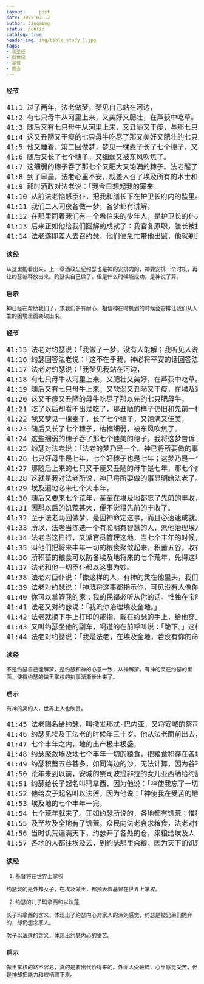 ```yaml
---
layout:     post
date: 2025-07-12
author: Jingming
status: public
catalog: true
header-img: img/bible_study_1.jpg
tags:
- 读圣经
- 创世纪
- 基督
- 教会
---
```


### 经节
<pre style="font-size: 18px;">
41:1 过了两年，法老做梦，梦见自己站在河边，
41:2 有七只母牛从河里上来，又美好又肥壮，在芦荻中吃草。
41:3 随后又有七只母牛从河里上来，又丑陋又干瘦，与那七只母牛一同站在河边。
41:4 这又丑陋又干瘦的七只母牛吃尽了那又美好又肥壮的七只母牛。法老就醒了。
41:5 他又睡着，第二回做梦，梦见一棵麦子长了七个穗子，又肥大又佳美，
41:6 随后又长了七个穗子，又细弱又被东风吹焦了。
41:7 这细弱的穗子吞了那七个又肥大又饱满的穗子。法老醒了，不料是个梦。
41:8 到了早晨，法老心里不安，就差人召了埃及所有的术士和博士来；法老就把所做的梦告诉他们，却没有人能给法老圆解。
41:9 那时酒政对法老说：「我今日想起我的罪来。
41:10 从前法老恼怒臣仆，把我和膳长下在护卫长府内的监里。
41:11 我们二人同夜各做一梦，各梦都有讲解。
41:12 在那里同着我们有一个希伯来的少年人，是护卫长的仆人，我们告诉他，他就把我们的梦圆解，是按着各人的梦圆解的。
41:13 后来正如他给我们圆解的成就了：我官复原职，膳长被挂起来了。」
41:14 法老遂即差人去召约瑟，他们便急忙带他出监，他就剃头，刮脸，换衣裳，进到法老面前。
</pre>

### 读经

从这里能看出来，上一章酒政忘记约瑟也是神的安排内的，神要安排一个时机，再让约瑟被释放出来。约瑟实自己做了，但是什么时候能成功，是神说了算。

### 启示

神已经在帮助我们了，求我们多有耐心，相信神在时机到的时候会安排让我们从人生的困境里面突破出来。

### 经节
<pre style="font-size: 18px;">
41:15 法老对约瑟说：「我做了一梦，没有人能解；我听见人说，你听了梦就能解。」
41:16 约瑟回答法老说：「这不在乎我，神必将平安的话回答法老。」
41:17 法老对约瑟说：「我梦见我站在河边，
41:18 有七只母牛从河里上来，又肥壮又美好，在芦荻中吃草。
41:19 随后又有七只母牛上来，又软弱又丑陋又干瘦，在埃及遍地，我没有见过这样不好的。
41:20 这又干瘦又丑陋的母牛吃尽了那以先的七只肥母牛，
41:21 吃了以后却看不出是吃了，那丑陋的样子仍旧和先前一样。我就醒了。
41:22 我又梦见一棵麦子，长了七个穗子，又饱满又佳美，
41:23 随后又长了七个穗子，枯槁细弱，被东风吹焦了。
41:24 这些细弱的穗子吞了那七个佳美的穗子。我将这梦告诉了术士，却没有人能给我解说。」
41:25 约瑟对法老说：「法老的梦乃是一个。神已将所要做的事指示法老了。
41:26 七只好母牛是七年，七个好穗子也是七年；这梦乃是一个。
41:27 那随后上来的七只又干瘦又丑陋的母牛是七年，那七个虚空、被东风吹焦的穗子也是七年，都是七个荒年。
41:28 这就是我对法老所说，神已将所要做的事显明给法老了。
41:29 埃及遍地必来七个大丰年，
41:30 随后又要来七个荒年，甚至在埃及地都忘了先前的丰收，全地必被饥荒所灭。
41:31 因那以后的饥荒甚大，便不觉得先前的丰收了。
41:32 至于法老两回做梦，是因神命定这事，而且必速速成就。
41:33 所以，法老当拣选一个有聪明有智慧的人，派他治理埃及地。
41:34 法老当这样行，又派官员管理这地。当七个丰年的时候，征收埃及地的五分之一，
41:35 叫他们把将来丰年一切的粮食聚敛起来，积蓄五谷，收存在各城里做食物，归于法老的手下。
41:36 所积蓄的粮食可以防备埃及地将来的七个荒年，免得这地被饥荒所灭。」
41:37 法老和他一切臣仆都以这事为妙。
41:38 法老对臣仆说：「像这样的人，有神的灵在他里头，我们岂能找得着呢？」
41:39 法老对约瑟说：「神既将这事都指示你，可见没有人像你这样有聪明有智慧。
41:40 你可以掌管我的家；我的民都必听从你的话。惟独在宝座上我比你大。」
41:41 法老又对约瑟说：「我派你治理埃及全地。」
41:42 法老就摘下手上打印的戒指，戴在约瑟的手上，给他穿上细麻衣，把金链戴在他的颈项上，
41:43 又叫约瑟坐他的副车，喝道的在前呼叫说：「跪下。」这样，法老派他治理埃及全地。
41:44 法老对约瑟说：「我是法老，在埃及全地，若没有你的命令，不许人擅自办事。」
</pre>

### 读经

不是约瑟自己能解梦，是约瑟和神的心意一致，从神解梦。有神的灵在约瑟的里面，使得约瑟的做王掌权的执事渐渐长出来了。

### 启示

有神的灵的人，世界上人也欣赏。

<pre style="font-size: 18px;">
41:45 法老赐名给约瑟，叫撒发那忒·巴内亚，又将安城的祭司波提非拉的女儿亚西纳给他为妻。约瑟就出去巡行埃及地。
41:46 约瑟见埃及王法老的时候年三十岁。他从法老面前出去，遍行埃及全地。
41:47 七个丰年之内，地的出产极丰极盛，
41:48 约瑟聚敛埃及地七个丰年一切的粮食，把粮食积存在各城里；各城周围田地的粮食都积存在本城里。
41:49 约瑟积蓄五谷甚多，如同海边的沙，无法计算，因为谷不可胜数。
41:50 荒年未到以前，安城的祭司波提非拉的女儿亚西纳给约瑟生了两个儿子。
41:51 约瑟给长子起名叫玛拿西，因为他说：「神使我忘了一切的困苦和我父的全家。」
41:52 他给次子起名叫以法莲，因为他说：「神使我在受苦的地方昌盛。」
41:53 埃及地的七个丰年一完，
41:54 七个荒年就来了。正如约瑟所说的，各地都有饥荒；惟独埃及全地有粮食。
41:55 及至埃及全地有了饥荒，众民向法老哀求粮食，法老对他们说：「你们往约瑟那里去，凡他所说的，你们都要做。」
41:56 当时饥荒遍满天下，约瑟开了各处的仓，粜粮给埃及人；在埃及地饥荒甚大。
41:57 各地的人都往埃及去，到约瑟那里籴粮，因为天下的饥荒甚大。
</pre>

### 读经

1. 基督将在世界上掌权

约瑟娶的是外邦女子，在埃及做王，都预表着基督在世界上掌权。

2. 约瑟的儿子玛拿西和以法莲

长子玛拿西的含义，体现出了约瑟内心对家人的深刻感觉，约瑟是被兄弟们抛弃的，却仍想念家人。

次子以法莲的含义，体现出约瑟内心的受苦。

### 启示

做王掌权的路不容易，真的是要出代价得来的。外面人受破碎，心里感觉受苦，但是神却把能力和权柄赐下来。
